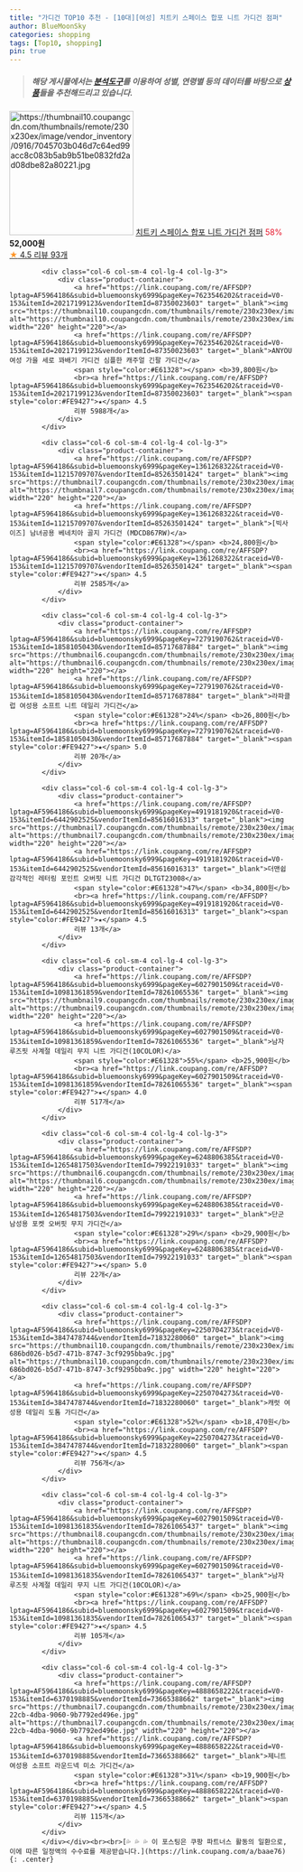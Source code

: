 ```yaml
---
title: "가디건 TOP10 추천 - [10대][여성] 치트키 스페이스 합포 니트 가디건 점퍼"
author: BlueMoonSky
categories: shopping
tags: [Top10, shopping]
pin: true
---
```


> ##### 해당 게시물에서는 [**분석도구**](https://itemscout.io/)를 이용하여 **성별**, **연령별** 등의 데이터를 바탕으로 [**상품**](https://link.coupang.com/a/baae76)들을 추천해드리고 있습니다.
<div class="container"><div class="row">
            <div class="col-6 col-sm-4 col-lg-4 col-lg-3">
                <div class="product-container">
                    <a href="https://link.coupang.com/re/AFFSDP?lptag=AF5964186&subid=bluemoonsky6999&pageKey=6792553414&traceid=V0-153&itemId=16007605304&vendorItemId=83212431813" target="_blank"><img src="https://thumbnail10.coupangcdn.com/thumbnails/remote/230x230ex/image/vendor_inventory/0916/7045703b046d7c64ed99acc8c083b5ab9b51be0832fd2ad08dbe82a80221.jpg" alt="https://thumbnail10.coupangcdn.com/thumbnails/remote/230x230ex/image/vendor_inventory/0916/7045703b046d7c64ed99acc8c083b5ab9b51be0832fd2ad08dbe82a80221.jpg" width="220" height="220"></a>
                    <a href="https://link.coupang.com/re/AFFSDP?lptag=AF5964186&subid=bluemoonsky6999&pageKey=6792553414&traceid=V0-153&itemId=16007605304&vendorItemId=83212431813" target="_blank">치트키 스페이스 합포 니트 가디건 점퍼</a>
                    <span style="color:#E61328">58%</span> <b>52,000원</b>
                    <br><a href="https://link.coupang.com/re/AFFSDP?lptag=AF5964186&subid=bluemoonsky6999&pageKey=6792553414&traceid=V0-153&itemId=16007605304&vendorItemId=83212431813" target="_blank"><span style="color:#FE9427">★</span> 4.5
                    리뷰 93개</a>
                </div>
            </div>
            
            <div class="col-6 col-sm-4 col-lg-4 col-lg-3">
                <div class="product-container">
                    <a href="https://link.coupang.com/re/AFFSDP?lptag=AF5964186&subid=bluemoonsky6999&pageKey=7623546202&traceid=V0-153&itemId=20217199123&vendorItemId=87350023603" target="_blank"><img src="https://thumbnail10.coupangcdn.com/thumbnails/remote/230x230ex/image/vendor_inventory/8206/027c203c14551109e2f4643a555a40afcdcae276b0096575ad3dce29c912.jpg" alt="https://thumbnail10.coupangcdn.com/thumbnails/remote/230x230ex/image/vendor_inventory/8206/027c203c14551109e2f4643a555a40afcdcae276b0096575ad3dce29c912.jpg" width="220" height="220"></a>
                    <a href="https://link.coupang.com/re/AFFSDP?lptag=AF5964186&subid=bluemoonsky6999&pageKey=7623546202&traceid=V0-153&itemId=20217199123&vendorItemId=87350023603" target="_blank">ANYOU 여성 가을 세로 꽈배기 가디건 심플한 캐주얼 긴팔 가디건</a>
                    <span style="color:#E61328"></span> <b>39,800원</b>
                    <br><a href="https://link.coupang.com/re/AFFSDP?lptag=AF5964186&subid=bluemoonsky6999&pageKey=7623546202&traceid=V0-153&itemId=20217199123&vendorItemId=87350023603" target="_blank"><span style="color:#FE9427">★</span> 4.5
                    리뷰 5988개</a>
                </div>
            </div>
            
            <div class="col-6 col-sm-4 col-lg-4 col-lg-3">
                <div class="product-container">
                    <a href="https://link.coupang.com/re/AFFSDP?lptag=AF5964186&subid=bluemoonsky6999&pageKey=1361268322&traceid=V0-153&itemId=11215709707&vendorItemId=85263501424" target="_blank"><img src="https://thumbnail7.coupangcdn.com/thumbnails/remote/230x230ex/image/vendor_inventory/e9ad/9ed8cf595aa372d6ffad8909126b1a5611deff88381b513764819ec896bb.jpg" alt="https://thumbnail7.coupangcdn.com/thumbnails/remote/230x230ex/image/vendor_inventory/e9ad/9ed8cf595aa372d6ffad8909126b1a5611deff88381b513764819ec896bb.jpg" width="220" height="220"></a>
                    <a href="https://link.coupang.com/re/AFFSDP?lptag=AF5964186&subid=bluemoonsky6999&pageKey=1361268322&traceid=V0-153&itemId=11215709707&vendorItemId=85263501424" target="_blank">[빅사이즈] 남녀공용 베네치아 골지 가디건 (MDCD867RW)</a>
                    <span style="color:#E61328"></span> <b>24,800원</b>
                    <br><a href="https://link.coupang.com/re/AFFSDP?lptag=AF5964186&subid=bluemoonsky6999&pageKey=1361268322&traceid=V0-153&itemId=11215709707&vendorItemId=85263501424" target="_blank"><span style="color:#FE9427">★</span> 4.5
                    리뷰 2585개</a>
                </div>
            </div>
            
            <div class="col-6 col-sm-4 col-lg-4 col-lg-3">
                <div class="product-container">
                    <a href="https://link.coupang.com/re/AFFSDP?lptag=AF5964186&subid=bluemoonsky6999&pageKey=7279190762&traceid=V0-153&itemId=18581050430&vendorItemId=85717687884" target="_blank"><img src="https://thumbnail6.coupangcdn.com/thumbnails/remote/230x230ex/image/vendor_inventory/e6ac/df538d381e0830bc6fa7fae652efafc091e6abe11be80b73ae8fddd3883e.jpg" alt="https://thumbnail6.coupangcdn.com/thumbnails/remote/230x230ex/image/vendor_inventory/e6ac/df538d381e0830bc6fa7fae652efafc091e6abe11be80b73ae8fddd3883e.jpg" width="220" height="220"></a>
                    <a href="https://link.coupang.com/re/AFFSDP?lptag=AF5964186&subid=bluemoonsky6999&pageKey=7279190762&traceid=V0-153&itemId=18581050430&vendorItemId=85717687884" target="_blank">라파클럽 여성용 소프트 니트 데일리 가디건</a>
                    <span style="color:#E61328">24%</span> <b>26,800원</b>
                    <br><a href="https://link.coupang.com/re/AFFSDP?lptag=AF5964186&subid=bluemoonsky6999&pageKey=7279190762&traceid=V0-153&itemId=18581050430&vendorItemId=85717687884" target="_blank"><span style="color:#FE9427">★</span> 5.0
                    리뷰 20개</a>
                </div>
            </div>
            
            <div class="col-6 col-sm-4 col-lg-4 col-lg-3">
                <div class="product-container">
                    <a href="https://link.coupang.com/re/AFFSDP?lptag=AF5964186&subid=bluemoonsky6999&pageKey=4919181920&traceid=V0-153&itemId=6442902525&vendorItemId=85616016313" target="_blank"><img src="https://thumbnail7.coupangcdn.com/thumbnails/remote/230x230ex/image/vendor_inventory/2f86/060556ccb08c6b5a295a6a940fcbedd69d6193488eeb7fe00135be42ef11.jpg" alt="https://thumbnail7.coupangcdn.com/thumbnails/remote/230x230ex/image/vendor_inventory/2f86/060556ccb08c6b5a295a6a940fcbedd69d6193488eeb7fe00135be42ef11.jpg" width="220" height="220"></a>
                    <a href="https://link.coupang.com/re/AFFSDP?lptag=AF5964186&subid=bluemoonsky6999&pageKey=4919181920&traceid=V0-153&itemId=6442902525&vendorItemId=85616016313" target="_blank">더맨쉽 감각적인 레터링 포인트 오버핏 니트 가디건 DLTGT23008</a>
                    <span style="color:#E61328">47%</span> <b>34,800원</b>
                    <br><a href="https://link.coupang.com/re/AFFSDP?lptag=AF5964186&subid=bluemoonsky6999&pageKey=4919181920&traceid=V0-153&itemId=6442902525&vendorItemId=85616016313" target="_blank"><span style="color:#FE9427">★</span> 4.5
                    리뷰 13개</a>
                </div>
            </div>
            
            <div class="col-6 col-sm-4 col-lg-4 col-lg-3">
                <div class="product-container">
                    <a href="https://link.coupang.com/re/AFFSDP?lptag=AF5964186&subid=bluemoonsky6999&pageKey=6027901509&traceid=V0-153&itemId=10981361859&vendorItemId=78261065536" target="_blank"><img src="https://thumbnail9.coupangcdn.com/thumbnails/remote/230x230ex/image/vendor_inventory/98e3/13d591cbe93817001f7c6de6b7449fde35e27018db0d694c0fd0e58fc33e.jpg" alt="https://thumbnail9.coupangcdn.com/thumbnails/remote/230x230ex/image/vendor_inventory/98e3/13d591cbe93817001f7c6de6b7449fde35e27018db0d694c0fd0e58fc33e.jpg" width="220" height="220"></a>
                    <a href="https://link.coupang.com/re/AFFSDP?lptag=AF5964186&subid=bluemoonsky6999&pageKey=6027901509&traceid=V0-153&itemId=10981361859&vendorItemId=78261065536" target="_blank">남자 루즈핏 사계절 데일리 무지 니트 가디건(10COLOR)</a>
                    <span style="color:#E61328">55%</span> <b>25,900원</b>
                    <br><a href="https://link.coupang.com/re/AFFSDP?lptag=AF5964186&subid=bluemoonsky6999&pageKey=6027901509&traceid=V0-153&itemId=10981361859&vendorItemId=78261065536" target="_blank"><span style="color:#FE9427">★</span> 4.0
                    리뷰 517개</a>
                </div>
            </div>
            
            <div class="col-6 col-sm-4 col-lg-4 col-lg-3">
                <div class="product-container">
                    <a href="https://link.coupang.com/re/AFFSDP?lptag=AF5964186&subid=bluemoonsky6999&pageKey=6248806385&traceid=V0-153&itemId=12654817503&vendorItemId=79922191033" target="_blank"><img src="https://thumbnail6.coupangcdn.com/thumbnails/remote/230x230ex/image/rs_quotation_api/mojmxxbm/d52703d25caa414b917cef7bc7e4c03e.jpg" alt="https://thumbnail6.coupangcdn.com/thumbnails/remote/230x230ex/image/rs_quotation_api/mojmxxbm/d52703d25caa414b917cef7bc7e4c03e.jpg" width="220" height="220"></a>
                    <a href="https://link.coupang.com/re/AFFSDP?lptag=AF5964186&subid=bluemoonsky6999&pageKey=6248806385&traceid=V0-153&itemId=12654817503&vendorItemId=79922191033" target="_blank">단군 남성용 포켓 오버핏 무지 가디건</a>
                    <span style="color:#E61328">29%</span> <b>29,900원</b>
                    <br><a href="https://link.coupang.com/re/AFFSDP?lptag=AF5964186&subid=bluemoonsky6999&pageKey=6248806385&traceid=V0-153&itemId=12654817503&vendorItemId=79922191033" target="_blank"><span style="color:#FE9427">★</span> 5.0
                    리뷰 22개</a>
                </div>
            </div>
            
            <div class="col-6 col-sm-4 col-lg-4 col-lg-3">
                <div class="product-container">
                    <a href="https://link.coupang.com/re/AFFSDP?lptag=AF5964186&subid=bluemoonsky6999&pageKey=2250704273&traceid=V0-153&itemId=3847478744&vendorItemId=71832280060" target="_blank"><img src="https://thumbnail10.coupangcdn.com/thumbnails/remote/230x230ex/image/retail/images/6646343160781826-686bd026-b5d7-471b-8747-3cf9295bba9c.jpg" alt="https://thumbnail10.coupangcdn.com/thumbnails/remote/230x230ex/image/retail/images/6646343160781826-686bd026-b5d7-471b-8747-3cf9295bba9c.jpg" width="220" height="220"></a>
                    <a href="https://link.coupang.com/re/AFFSDP?lptag=AF5964186&subid=bluemoonsky6999&pageKey=2250704273&traceid=V0-153&itemId=3847478744&vendorItemId=71832280060" target="_blank">캐럿 여성용 데일리 도톰 가디건</a>
                    <span style="color:#E61328">52%</span> <b>18,470원</b>
                    <br><a href="https://link.coupang.com/re/AFFSDP?lptag=AF5964186&subid=bluemoonsky6999&pageKey=2250704273&traceid=V0-153&itemId=3847478744&vendorItemId=71832280060" target="_blank"><span style="color:#FE9427">★</span> 4.5
                    리뷰 756개</a>
                </div>
            </div>
            
            <div class="col-6 col-sm-4 col-lg-4 col-lg-3">
                <div class="product-container">
                    <a href="https://link.coupang.com/re/AFFSDP?lptag=AF5964186&subid=bluemoonsky6999&pageKey=6027901509&traceid=V0-153&itemId=10981361835&vendorItemId=78261065437" target="_blank"><img src="https://thumbnail8.coupangcdn.com/thumbnails/remote/230x230ex/image/vendor_inventory/3552/9339fb2591476819d07e44cc003d3f0bcd955ed11ede87dbc86498612d2a.jpg" alt="https://thumbnail8.coupangcdn.com/thumbnails/remote/230x230ex/image/vendor_inventory/3552/9339fb2591476819d07e44cc003d3f0bcd955ed11ede87dbc86498612d2a.jpg" width="220" height="220"></a>
                    <a href="https://link.coupang.com/re/AFFSDP?lptag=AF5964186&subid=bluemoonsky6999&pageKey=6027901509&traceid=V0-153&itemId=10981361835&vendorItemId=78261065437" target="_blank">남자 루즈핏 사계절 데일리 무지 니트 가디건(10COLOR)</a>
                    <span style="color:#E61328">69%</span> <b>25,900원</b>
                    <br><a href="https://link.coupang.com/re/AFFSDP?lptag=AF5964186&subid=bluemoonsky6999&pageKey=6027901509&traceid=V0-153&itemId=10981361835&vendorItemId=78261065437" target="_blank"><span style="color:#FE9427">★</span> 4.5
                    리뷰 105개</a>
                </div>
            </div>
            
            <div class="col-6 col-sm-4 col-lg-4 col-lg-3">
                <div class="product-container">
                    <a href="https://link.coupang.com/re/AFFSDP?lptag=AF5964186&subid=bluemoonsky6999&pageKey=4888658222&traceid=V0-153&itemId=6370198885&vendorItemId=73665388662" target="_blank"><img src="https://thumbnail7.coupangcdn.com/thumbnails/remote/230x230ex/image/retail/images/2021/01/27/18/8/06981020-22cb-4dba-9060-9b7792ed496e.jpg" alt="https://thumbnail7.coupangcdn.com/thumbnails/remote/230x230ex/image/retail/images/2021/01/27/18/8/06981020-22cb-4dba-9060-9b7792ed496e.jpg" width="220" height="220"></a>
                    <a href="https://link.coupang.com/re/AFFSDP?lptag=AF5964186&subid=bluemoonsky6999&pageKey=4888658222&traceid=V0-153&itemId=6370198885&vendorItemId=73665388662" target="_blank">제니트 여성용 소프트 라운드넥 미소 가디건</a>
                    <span style="color:#E61328">31%</span> <b>19,900원</b>
                    <br><a href="https://link.coupang.com/re/AFFSDP?lptag=AF5964186&subid=bluemoonsky6999&pageKey=4888658222&traceid=V0-153&itemId=6370198885&vendorItemId=73665388662" target="_blank"><span style="color:#FE9427">★</span> 4.5
                    리뷰 115개</a>
                </div>
            </div>
            </div></div><br><br>[💦 💦 💦 이 포스팅은 쿠팡 파트너스 활동의 일환으로, 이에 따른 일정액의 수수료를 제공받습니다.](https://link.coupang.com/a/baae76){: .center}
